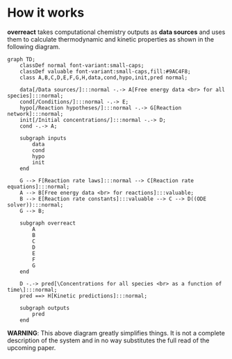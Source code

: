 # How it works

**overreact** takes computational chemistry outputs as **data sources** and uses
them to calculate thermodynamic and kinetic properties as shown in the following
diagram.

```mermaid
graph TD;
    classDef normal font-variant:small-caps;
    classDef valuable font-variant:small-caps,fill:#9AC4F8;
    class A,B,C,D,E,F,G,H,data,cond,hypo,init,pred normal;

    data[/Data sources/]:::normal -.-> A[Free energy data <br> for all species]:::normal;
    cond[/Conditions/]:::normal -.-> E;
    hypo[/Reaction hypotheses/]:::normal -.-> G[Reaction network]:::normal;
    init[/Initial concentrations/]:::normal -.-> D;
    cond -.-> A;

    subgraph inputs
        data
        cond
        hypo
        init
    end

    G --> F[Reaction rate laws]:::normal --> C[Reaction rate equations]:::normal;
    A --> B[Free energy data <br> for reactions]:::valuable;
    B --> E[Reaction rate constants]:::valuable --> C --> D((ODE solver)):::normal;
    G --> B;

    subgraph overreact
        A
        B
        C
        D
        E
        F
        G
    end

    D -.-> pred[\Concentrations for all species <br> as a function of time\]:::normal;
    pred ==> H[Kinetic predictions]:::normal;

    subgraph outputs
        pred
    end
```

**WARNING**: This above diagram greatly simplifies things. It is not a complete
description of the system and in no way substitutes the full read of the
upcoming paper.
